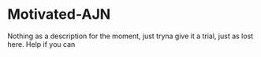 # Motivated-AJN
Nothing as a description for the moment, just tryna give it a trial, just as lost here. Help if you can
